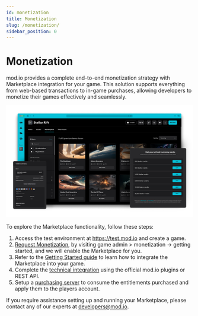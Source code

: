```yaml
---
id: monetization
title: Monetization
slug: /monetization/
sidebar_position: 0
---
```


# Monetization

mod.io provides a complete end-to-end monetization strategy with Marketplace integration for your game. This solution supports everything from web-based transactions to in-game purchases, allowing developers to monetize their games effectively and seamlessly.

![Marketplace Dashboard](images/marketplace-highlights.png)

To explore the Marketplace functionality, follow these steps:

1. Access the test environment at https://test.mod.io and create a game.
2. [Request Monetization](/monetization/enabling/), by visiting game admin > monetization -> getting started, and we will enable the Marketplace for you.
3. Refer to the [Getting Started guide](/monetization/getting-started/) to learn how to integrate the Marketplace into your game.
4. Complete the [technical integration](/monetization/integration/) using the official mod.io plugins or REST API.
5. Setup a [purchasing server](/monetization/integration/#purchase-server) to consume the entitlements purchased and apply them to the players account.

If you require assistance setting up and running your Marketplace, please contact any of our experts at developers@mod.io.